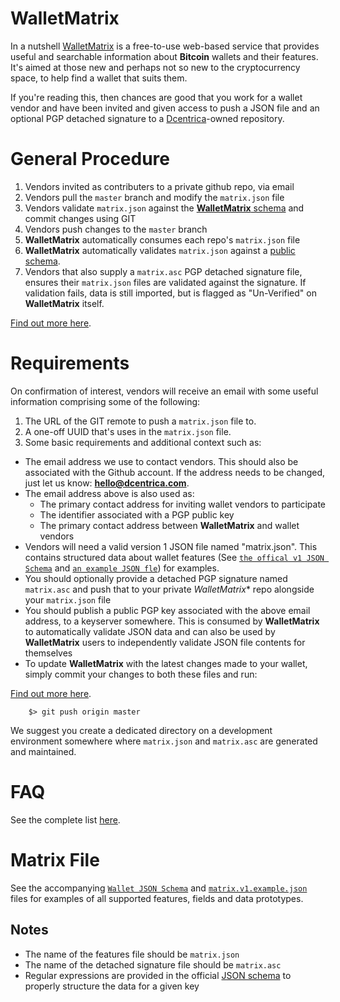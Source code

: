 # WalletMatrix

In a nutshell [WalletMatrix](https://walletmatrix.app) is a free-to-use web-based service that provides useful and searchable information about **Bitcoin** wallets and their features. It's aimed at those new and perhaps not so new to the cryptocurrency space, to help find a wallet that suits them.

If you're reading this, then chances are good that you work for a wallet vendor and have been invited and given access to push a JSON file and an optional PGP detached signature to a [Dcentrica](https://dcentrica.com)-owned repository.

# General Procedure

 1. Vendors invited as contributers to a private github repo, via email
 2. Vendors pull the `master` branch and modify the `matrix.json` file
 3. Vendors validate `matrix.json` against the [**WalletMatrix** schema](https://walletmatrix.app/schema/v1.json) and commit changes using GIT
 4. Vendors push changes to the `master` branch
 5. **WalletMatrix** automatically consumes each repo's `matrix.json` file
 6. **WalletMatrix** automatically validates `matrix.json` against a [public schema](https://walletmatrix.app/schema/v1.json).
 7. Vendors that also supply a `matrix.asc` PGP detached signature file, ensures their `matrix.json` files are validated against the signature. If validation fails, data is still imported, but is flagged as "Un-Verified" on **WalletMatrix** itself.

[Find out more here](https://walletmatrix.app/vendors/).

# Requirements

On confirmation of interest, vendors will receive an email with some useful information comprising some of the following:

 1. The URL of the GIT remote to push a `matrix.json` file to.
 2. A one-off UUID that's uses in the `matrix.json` file.
 3. Some basic requirements and additional context such as:

* The email address we use to contact vendors. This should also be associated with the Github account. If the address needs to be changed, just let us know: **hello@dcentrica.com**.
* The email address above is also used as:
  * The primary contact address for inviting wallet vendors to participate
  * The identifier associated with a PGP public key
  * The primary contact address between **WalletMatrix** and wallet vendors
* Vendors will need a valid version 1 JSON file named "matrix.json". This contains structured data about wallet features (See [`the offical v1 JSON Schema`](https://walletmatrix.app/schema/v1.json) and [`an example JSON fle`](./matrix.v1.example.json)) for examples.
* You should optionally provide a detached PGP signature named `matrix.asc` and push that to your private *WalletMatrix** repo alongside your `matrix.json` file
* You should publish a public PGP key associated with the above email address, to a keyserver somewhere. This is consumed by **WalletMatrix** to automatically validate JSON data and can also be used by **WalletMatrix** users to independently validate JSON file contents for themselves
* To update **WalletMatrix** with the latest changes made to your wallet, simply commit your changes to both these files and run:

[Find out more here](https://walletmatrix.app/vendors/).

```shell
    $> git push origin master
```

We suggest you create a dedicated directory on a development environment somewhere where `matrix.json` and `matrix.asc` are generated and maintained.

# FAQ

See the complete list [here](https://walletmatrix.app/vendors).

# Matrix File

See the accompanying [`Wallet JSON Schema`](https://walletmatrix.app/schema/v1.json) and [`matrix.v1.example.json`](./matrix.v1.example.json) files for examples of all supported features, fields and data prototypes.

## Notes

* The name of the features file should be `matrix.json`
* The name of the detached signature file should be `matrix.asc`
* Regular expressions are provided in the official [JSON schema](https://walletmatrix.app/schema/v1.json) to properly structure the data for a given key

